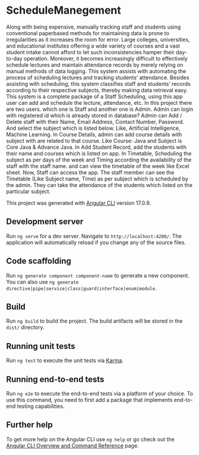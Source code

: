 # ScheduleManegement

Along with being expensive, manually tracking staff and students using conventional paperbased methods for maintaining data is prone to irregularities as it increases the room for error.
Large colleges, universities, and educational institutes offering a wide variety of courses and
a vast student intake cannot afford to let such inconsistencies hamper their day-to-day
operation.
Moreover, it becomes increasingly difficult to effectively schedule lectures and maintain
attendance records by merely relying on manual methods of data logging.
This system assists with automating the process of scheduling lectures and tracking students’
attendance. Besides assisting with scheduling, this system classifies staff and students’
records according to their respective subjects, thereby making data retrieval easy.
This system is a complete package of a Staff Scheduling, using this app user can add and
schedule the lecture, attendance, etc. In this project there are two users. which one is Staff
and another one is Admin. Admin can login with registered id which is already stored in
database? Admin can Add / Delete staff with their Name, Email Address, Contact Number,
Password. And select the subject which is listed below. Like, Artificial Intelligence, Machine
Learning.
In Course Details, admin can add course details with subject with are related to that course.
Like Course: Java and Subject is Core Java & Advance Java. In Add Student Record, add the
students with their name and courses which is listed on app. In Timetable, Scheduling the
subject as per days of the week and Timing according the availability of the staff with the
staff name. and can view the timetable of the week like Excel sheet. Now, Staff can access
the app. The staff member can see the Timetable (Like Subject name, Time) as per subject
which is scheduled by the admin. They can take the attendance of the students which listed
on the particular subject.



This project was generated with [Angular CLI](https://github.com/angular/angular-cli) version 17.0.9.

## Development server

Run `ng serve` for a dev server. Navigate to `http://localhost:4200/`. The application will automatically reload if you change any of the source files.

## Code scaffolding

Run `ng generate component component-name` to generate a new component. You can also use `ng generate directive|pipe|service|class|guard|interface|enum|module`.

## Build

Run `ng build` to build the project. The build artifacts will be stored in the `dist/` directory.

## Running unit tests

Run `ng test` to execute the unit tests via [Karma](https://karma-runner.github.io).

## Running end-to-end tests

Run `ng e2e` to execute the end-to-end tests via a platform of your choice. To use this command, you need to first add a package that implements end-to-end testing capabilities.

## Further help

To get more help on the Angular CLI use `ng help` or go check out the [Angular CLI Overview and Command Reference](https://angular.io/cli) page.
